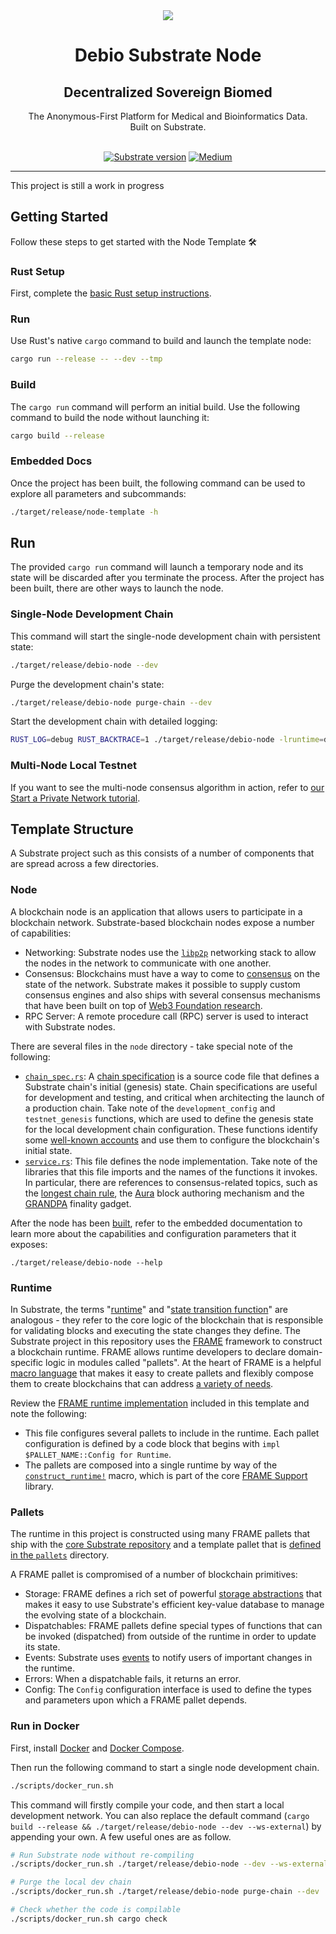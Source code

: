 <div align="center">
<img src="https://static.wixstatic.com/media/a1e4f4_3a53307330534938887d022a8978f5dd~mv2.png/v1/fill/w_100,h_100,al_c,q_85,usm_0.66_1.00_0.01/LogoGRAPH_Degenics_DNA_Testing_P.webp">
</div>

<div align="Center">
<h1> Debio Substrate Node</h1>
<h2> Decentralized Sovereign Biomed </h2>
The Anonymous-First Platform for Medical and Bioinformatics Data.  
<br>
Built on Substrate.

<br>  
<br>

[![Substrate version](https://img.shields.io/badge/Substrate-3.0.0-brightgreen?logo=Parity%20Substrate)](https://substrate.dev/)
[![Medium](https://img.shields.io/badge/Medium-DeBio-brightgreen?logo=medium)](https://medium.com/@debionetwork.blog)
</div>

---


This project is still a work in progress

## Getting Started

Follow these steps to get started with the Node Template :hammer_and_wrench:

### Rust Setup

First, complete the [basic Rust setup instructions](./doc/rust-setup.md).

### Run

Use Rust's native `cargo` command to build and launch the template node:

```sh
cargo run --release -- --dev --tmp
```

### Build

The `cargo run` command will perform an initial build. Use the following command to build the node
without launching it:

```sh
cargo build --release
```

### Embedded Docs

Once the project has been built, the following command can be used to explore all parameters and
subcommands:

```sh
./target/release/node-template -h
```

## Run

The provided `cargo run` command will launch a temporary node and its state will be discarded after
you terminate the process. After the project has been built, there are other ways to launch the
node.

### Single-Node Development Chain

This command will start the single-node development chain with persistent state:

```bash
./target/release/debio-node --dev
```

Purge the development chain's state:

```bash
./target/release/debio-node purge-chain --dev
```

Start the development chain with detailed logging:

```bash
RUST_LOG=debug RUST_BACKTRACE=1 ./target/release/debio-node -lruntime=debug --dev
```

### Multi-Node Local Testnet

If you want to see the multi-node consensus algorithm in action, refer to
[our Start a Private Network tutorial](https://substrate.dev/docs/en/tutorials/start-a-private-network/).

## Template Structure

A Substrate project such as this consists of a number of components that are spread across a few
directories.

### Node

A blockchain node is an application that allows users to participate in a blockchain network.
Substrate-based blockchain nodes expose a number of capabilities:

-   Networking: Substrate nodes use the [`libp2p`](https://libp2p.io/) networking stack to allow the
    nodes in the network to communicate with one another.
-   Consensus: Blockchains must have a way to come to
    [consensus](https://substrate.dev/docs/en/knowledgebase/advanced/consensus) on the state of the
    network. Substrate makes it possible to supply custom consensus engines and also ships with
    several consensus mechanisms that have been built on top of
    [Web3 Foundation research](https://research.web3.foundation/en/latest/polkadot/NPoS/index.html).
-   RPC Server: A remote procedure call (RPC) server is used to interact with Substrate nodes.

There are several files in the `node` directory - take special note of the following:

-   [`chain_spec.rs`](./node/src/chain_spec.rs): A
    [chain specification](https://substrate.dev/docs/en/knowledgebase/integrate/chain-spec) is a
    source code file that defines a Substrate chain's initial (genesis) state. Chain specifications
    are useful for development and testing, and critical when architecting the launch of a
    production chain. Take note of the `development_config` and `testnet_genesis` functions, which
    are used to define the genesis state for the local development chain configuration. These
    functions identify some
    [well-known accounts](https://substrate.dev/docs/en/knowledgebase/integrate/subkey#well-known-keys)
    and use them to configure the blockchain's initial state.
-   [`service.rs`](./node/src/service.rs): This file defines the node implementation. Take note of
    the libraries that this file imports and the names of the functions it invokes. In particular,
    there are references to consensus-related topics, such as the
    [longest chain rule](https://substrate.dev/docs/en/knowledgebase/advanced/consensus#longest-chain-rule),
    the [Aura](https://substrate.dev/docs/en/knowledgebase/advanced/consensus#aura) block authoring
    mechanism and the
    [GRANDPA](https://substrate.dev/docs/en/knowledgebase/advanced/consensus#grandpa) finality
    gadget.

After the node has been [built](#build), refer to the embedded documentation to learn more about the
capabilities and configuration parameters that it exposes:

```shell
./target/release/debio-node --help
```

### Runtime

In Substrate, the terms
"[runtime](https://substrate.dev/docs/en/knowledgebase/getting-started/glossary#runtime)" and
"[state transition function](https://substrate.dev/docs/en/knowledgebase/getting-started/glossary#stf-state-transition-function)"
are analogous - they refer to the core logic of the blockchain that is responsible for validating
blocks and executing the state changes they define. The Substrate project in this repository uses
the [FRAME](https://substrate.dev/docs/en/knowledgebase/runtime/frame) framework to construct a
blockchain runtime. FRAME allows runtime developers to declare domain-specific logic in modules
called "pallets". At the heart of FRAME is a helpful
[macro language](https://substrate.dev/docs/en/knowledgebase/runtime/macros) that makes it easy to
create pallets and flexibly compose them to create blockchains that can address
[a variety of needs](https://www.substrate.io/substrate-users/).

Review the [FRAME runtime implementation](./runtime/src/lib.rs) included in this template and note
the following:

-   This file configures several pallets to include in the runtime. Each pallet configuration is
    defined by a code block that begins with `impl $PALLET_NAME::Config for Runtime`.
-   The pallets are composed into a single runtime by way of the
    [`construct_runtime!`](https://crates.parity.io/frame_support/macro.construct_runtime.html)
    macro, which is part of the core
    [FRAME Support](https://substrate.dev/docs/en/knowledgebase/runtime/frame#support-library)
    library.

### Pallets

The runtime in this project is constructed using many FRAME pallets that ship with the
[core Substrate repository](https://github.com/paritytech/substrate/tree/master/frame) and a
template pallet that is [defined in the `pallets`](./pallets/template/src/lib.rs) directory.

A FRAME pallet is compromised of a number of blockchain primitives:

-   Storage: FRAME defines a rich set of powerful
    [storage abstractions](https://substrate.dev/docs/en/knowledgebase/runtime/storage) that makes
    it easy to use Substrate's efficient key-value database to manage the evolving state of a
    blockchain.
-   Dispatchables: FRAME pallets define special types of functions that can be invoked (dispatched)
    from outside of the runtime in order to update its state.
-   Events: Substrate uses [events](https://substrate.dev/docs/en/knowledgebase/runtime/events) to
    notify users of important changes in the runtime.
-   Errors: When a dispatchable fails, it returns an error.
-   Config: The `Config` configuration interface is used to define the types and parameters upon
    which a FRAME pallet depends.

### Run in Docker

First, install [Docker](https://docs.docker.com/get-docker/) and
[Docker Compose](https://docs.docker.com/compose/install/).

Then run the following command to start a single node development chain.

```bash
./scripts/docker_run.sh
```

This command will firstly compile your code, and then start a local development network. You can
also replace the default command (`cargo build --release && ./target/release/debio-node --dev --ws-external`)
by appending your own. A few useful ones are as follow.

```bash
# Run Substrate node without re-compiling
./scripts/docker_run.sh ./target/release/debio-node --dev --ws-external

# Purge the local dev chain
./scripts/docker_run.sh ./target/release/debio-node purge-chain --dev

# Check whether the code is compilable
./scripts/docker_run.sh cargo check
```
